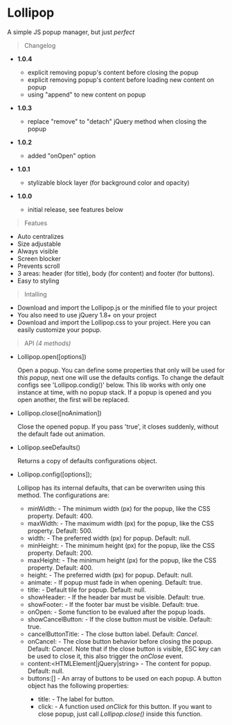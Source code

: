 Lollipop
========

A simple JS popup manager, but just *perfect*

> Changelog

- **1.0.4**
  - explicit removing popup's content before closing the popup
  - explicit removing popup's content before loading new content on popup
  - using "append" to new content on popup

- **1.0.3**
  - replace "remove" to "detach" jQuery method when closing the popup

- **1.0.2**
  - added "onOpen" option

- **1.0.1**
  - stylizable block layer (for background color and opacity)

- **1.0.0**
  - initial release, see features below

> Featues

- Auto centralizes
- Size adjustable
- Always visible
- Screen blocker
- Prevents scroll
- 3 areas: header (for title), body (for content) and footer (for buttons).
- Easy to styling

> Intalling

- Download and import the Lollipop.js or the minified file to your project
- You also need to use jQuery 1.8+ on your project
- Download and import the Lollipop.css to your project. Here you can easily customize your popup.

> API 
*(4 methods)*

- Lollipop.open([options<Object>])

  Open a popup. You can define some properties that only will be used for *this popup*, next one will use the defaults configs. To change the default configs see 'Lollipop.condig()' below.
  This lib works with only one instance at time, with no popup stack. If a popup is opened and you open another, the first will be replaced.

- Lollipop.close([noAnimation<boolean>])

  Close the opened popup. If you pass 'true', it closes suddenly, without the default fade out animation.

- Lollipop.seeDefaults()

  Returns a copy of defaults configurations object.

- Lollipop.config([options<Object>]);

  Lollipop has its internal defaults, that can be overwriten using this method. The configurations are:
  
  - minWidth:<Number> - The minimum width (px) for the popup, like the CSS property. Default: 400.
  - maxWidth:<Number> - The maximum width (px) for the popup, like the CSS property. Default: 500.
  - width:<Number> - The preferred width (px) for popup. Default: null.
  - minHeight:<Number> - The minimum height (px) for the popup, like the CSS property. Default: 200.
  - maxHeight:<Number> - The minimum height (px) for the popup, like the CSS property. Default: 400.
  - height:<number> - The preferred width (px) for popup. Default: null.
  - animate:<boolean> - If popup must fade in when opening. Default: true.
  - title:<string> - Default tile for popup. Default: null.
  - showHeader:<boolean> - If the header bar must be visible. Default: true.
  - showFooter:<boolean> - If the footer bar must be visible. Default: true.
  - onOpen:<function> - Some function to be evalued after the popup loads.
  - showCancelButton:<boolean> - If the close button must be visible. Default: true.
  - cancelButtonTitle:<boolean> - The close button label. Default: *Cancel*.
  - onCancel:<function> - The close button behavior before closing the popup. Default: *Cancel*. Note that if the close button is visible, ESC key can be used to close it, this also trigger the *onClose* event.
  - content:<HTMLElement|jQuery|string> - The content for popup. Default: null.
  - buttons:[<object>] - An array of buttons to be used on each popup. A button object has the following properties:
      - title:<string> - The label for button.
      - click:<function> - A function used *onClick* for this button. If you want to close popup, just call *Lollipop.close()* inside this function.


